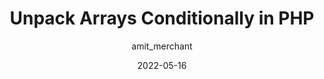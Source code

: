 ---
author: amit_merchant
date: 2022-05-16
permalink: false
tags:
  - php
  - arrays
target_url: https://www.amitmerchant.com/unpack-arrays-conditionally-in-php/
title: Unpack Arrays Conditionally in PHP
---